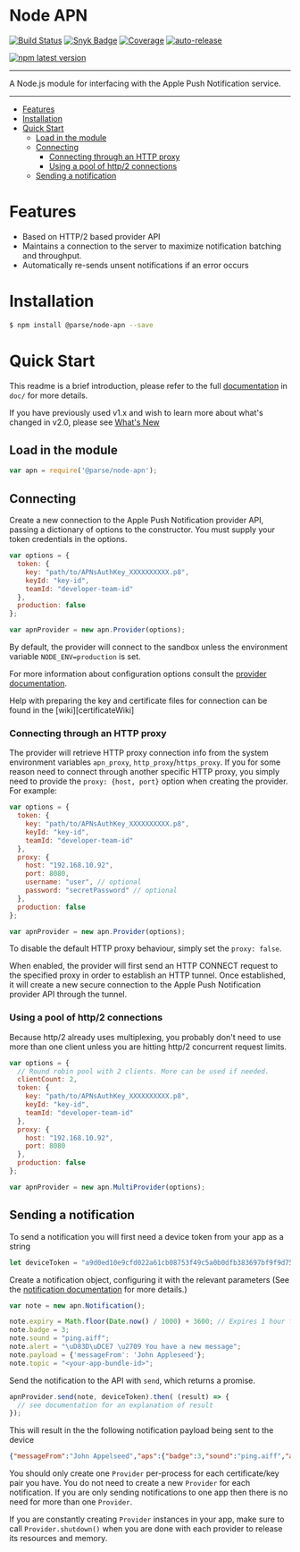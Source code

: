 # Node APN <!-- omit in toc -->

[![Build Status](https://github.com/parse-community/node-apn/workflows/ci/badge.svg?branch=master)](https://github.com/parse-community/parse-server-push-adapter/actions?query=workflow%3Aci+branch%3Amaster)
[![Snyk Badge](https://snyk.io/test/github/parse-community/node-apn/badge.svg)](https://snyk.io/test/github/parse-community/parse-server-push-adapter)
[![Coverage](https://img.shields.io/codecov/c/github/parse-community/node-apn/master.svg)](https://codecov.io/github/parse-community/parse-server-push-adapter?branch=master)
[![auto-release](https://img.shields.io/badge/%F0%9F%9A%80-auto--release-9e34eb.svg)](https://github.com/parse-community/node-apn/releases)

[![npm latest version](https://img.shields.io/npm/v/@parse/node-apn.svg)](https://www.npmjs.com/package/@parse/node-apn)

---

A Node.js module for interfacing with the Apple Push Notification service.

---

- [Features](#features)
- [Installation](#installation)
- [Quick Start](#quick-start)
  - [Load in the module](#load-in-the-module)
  - [Connecting](#connecting)
    - [Connecting through an HTTP proxy](#connecting-through-an-http-proxy)
    - [Using a pool of http/2 connections](#using-a-pool-of-http2-connections)
  - [Sending a notification](#sending-a-notification)

# Features

- Based on HTTP/2 based provider API
- Maintains a connection to the server to maximize notification batching and throughput.
- Automatically re-sends unsent notifications if an error occurs

# Installation

```bash
$ npm install @parse/node-apn --save
```

# Quick Start

This readme is a brief introduction, please refer to the full [documentation](doc/apn.markdown) in `doc/` for more details.

If you have previously used v1.x and wish to learn more about what's changed in v2.0, please see [What's New](doc/whats-new.markdown)

## Load in the module

```javascript
var apn = require('@parse/node-apn');
```

## Connecting
Create a new connection to the Apple Push Notification provider API, passing a dictionary of options to the constructor. You must supply your token credentials in the options.

```javascript
var options = {
  token: {
    key: "path/to/APNsAuthKey_XXXXXXXXXX.p8",
    keyId: "key-id",
    teamId: "developer-team-id"
  },
  production: false
};

var apnProvider = new apn.Provider(options);
```

By default, the provider will connect to the sandbox unless the environment variable `NODE_ENV=production` is set.

For more information about configuration options consult the [provider documentation](doc/provider.markdown).

Help with preparing the key and certificate files for connection can be found in the [wiki][certificateWiki]

### Connecting through an HTTP proxy

The provider will retrieve HTTP proxy connection info from the system environment variables `apn_proxy`, `http_proxy`/`https_proxy`. If you for some reason need to connect through another specific HTTP proxy, you simply need to provide the `proxy: {host, port}` option when creating the provider. For example:

```javascript
var options = {
  token: {
    key: "path/to/APNsAuthKey_XXXXXXXXXX.p8",
    keyId: "key-id",
    teamId: "developer-team-id"
  },
  proxy: {
    host: "192.168.10.92",
    port: 8080,
    username: "user", // optional
    password: "secretPassword" // optional
  },
  production: false
};

var apnProvider = new apn.Provider(options);
```

To disable the default HTTP proxy behaviour, simply set the `proxy: false`.

When enabled, the provider will first send an HTTP CONNECT request to the specified proxy in order to establish an HTTP tunnel. Once established, it will create a new secure connection to the Apple Push Notification provider API through the tunnel.


### Using a pool of http/2 connections

Because http/2 already uses multiplexing, you probably don't need to use more than one client unless you are hitting http/2 concurrent request limits.

```javascript
var options = {
  // Round robin pool with 2 clients. More can be used if needed.
  clientCount: 2,
  token: {
    key: "path/to/APNsAuthKey_XXXXXXXXXX.p8",
    keyId: "key-id",
    teamId: "developer-team-id"
  },
  proxy: {
    host: "192.168.10.92",
    port: 8080
  },
  production: false
};

var apnProvider = new apn.MultiProvider(options);
```

## Sending a notification
To send a notification you will first need a device token from your app as a string

```javascript
let deviceToken = "a9d0ed10e9cfd022a61cb08753f49c5a0b0dfb383697bf9f9d750a1003da19c7"
```

Create a notification object, configuring it with the relevant parameters (See the [notification documentation](doc/notification.markdown) for more details.)

```javascript
var note = new apn.Notification();

note.expiry = Math.floor(Date.now() / 1000) + 3600; // Expires 1 hour from now.
note.badge = 3;
note.sound = "ping.aiff";
note.alert = "\uD83D\uDCE7 \u2709 You have a new message";
note.payload = {'messageFrom': 'John Appleseed'};
note.topic = "<your-app-bundle-id>";
```

Send the notification to the API with `send`, which returns a promise.

```javascript
apnProvider.send(note, deviceToken).then( (result) => {
  // see documentation for an explanation of result
});
```

This will result in the the following notification payload being sent to the device

```json
{"messageFrom":"John Appelseed","aps":{"badge":3,"sound":"ping.aiff","alert":"\uD83D\uDCE7 \u2709 You have a new message"}}
```

You should only create one `Provider` per-process for each certificate/key pair you have. You do not need to create a new `Provider` for each notification. If you are only sending notifications to one app then there is no need for more than one `Provider`.

If you are constantly creating `Provider` instances in your app, make sure to call `Provider.shutdown()` when you are done with each provider to release its resources and memory.
